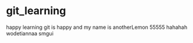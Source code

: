 # git_learning
happy
learning git is happy
and my name is anotherLemon
55555
hahahah
wodetiannaa
smgui
